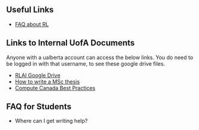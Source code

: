 <h2>Useful Links</h2>

<ul>
 	<li><a
 	href="http://www.incompleteideas.net/RL-FAQ.html">FAQ
 	about RL</a></li>
</ul>
	
<h2>Links to Internal UofA Documents</h2>

Anyone with a ualberta account can access the below links. You do need
to be logged in with that username, to see these google drive files.

<ul>
    <li><a href="https://drive.google.com/drive/u/1/folders/0B18wGbj9Q3U4N3NyZDMtWk5PODg">RLAI Google Drive</a></li>
    <li><a href="https://docs.google.com/document/d/1bQRRNhffZi5hUzeWU18qAf0dyN1zKBYIZk1o9-5r1FI/">How to write a MSc thesis</a></li>
 	<li><a
 	href="https://docs.google.com/document/d/1wyf4KtyFOPUnvBbUe1_u1JcM00w0WWDtK8djICMrFuc/">Compute
 	Canada Best Practices</a></li>
</ul>
	
<h2>FAQ for Students</h2>

<ul>
 	<li>Where can I get writing help?</li>
</ul>



